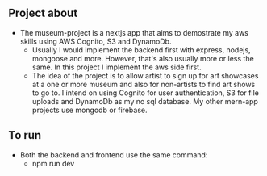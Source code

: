 ## Project about
* The museum-project is a nextjs app that aims to demostrate my aws skills using AWS Cognito, S3 and DynamoDb.
    + Usually I would implement the backend first with express, nodejs, mongoose and more. However, that's also usually more or less the same. In this project I implement the aws side first.
    + The idea of the project is to allow artist to sign up for art showcases at a one or more museum and also for non-artists to find art shows to go to. I intend on using Cognito for user authentication, S3 for file uploads and DynamoDb as my no sql database. My other mern-app projects use mongodb or firebase.
## To run
  * Both the backend and frontend use the same command:
    + npm run dev